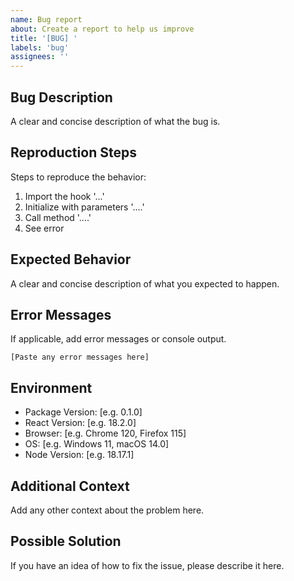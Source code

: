 ```yaml
---
name: Bug report
about: Create a report to help us improve
title: '[BUG] '
labels: 'bug'
assignees: ''
---
```


## Bug Description

A clear and concise description of what the bug is.

## Reproduction Steps

Steps to reproduce the behavior:

1. Import the hook '...'
2. Initialize with parameters '....'
3. Call method '....'
4. See error

## Expected Behavior

A clear and concise description of what you expected to happen.

## Error Messages

If applicable, add error messages or console output.

```
[Paste any error messages here]
```

## Environment

- Package Version: [e.g. 0.1.0]
- React Version: [e.g. 18.2.0]
- Browser: [e.g. Chrome 120, Firefox 115]
- OS: [e.g. Windows 11, macOS 14.0]
- Node Version: [e.g. 18.17.1]

## Additional Context

Add any other context about the problem here.

## Possible Solution

If you have an idea of how to fix the issue, please describe it here.
